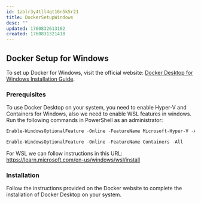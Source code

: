 ```yaml
---
id: 1zblr3y4tll4qt16n5k5r21
title: DockerSetupWindows
desc: ""
updated: 1760832613102
created: 1760831321418
---
```


## Docker Setup for Windows

To set up Docker for Windows, visit the official website: [Docker Desktop for Windows Installation Guide](https://docs.docker.com/desktop/setup/install/windows-install/).

### Prerequisites

To use Docker Desktop on your system, you need to enable Hyper-V and Containers for Windows, also we need to enable WSL features in windows. Run the following commands in PowerShell as an administrator:

```powershell
Enable-WindowsOptionalFeature -Online -FeatureName Microsoft-Hyper-V -All
```

```powershell
Enable-WindowsOptionalFeature -Online -FeatureName Containers -All
```

For WSL we can follow instructions in this URL:
https://learn.microsoft.com/en-us/windows/wsl/install

### Installation

Follow the instructions provided on the Docker website to complete the installation of Docker Desktop on your system.
